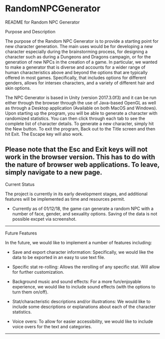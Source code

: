 # RandomNPCGenerator


README for Random NPC Generator




Purpose and Description


The purpose of the Random NPC Generator is to provide a starting point for new character generation. The main uses would be for developing a new character especially during the brainstorming process, for designing a character such as during a Dungeons and Dragons campagin, or for the generation of new NPCs in the creation of a game.  In particular, we wanted to make a generator that is diverse and accounts for a wider range of human characteristics above and beyond the options that are typically offered in most games. Specifically, that includes options for different genders, allows for intersex characters, and a variety of different hair and skin options.

The NPC Generator is based in Unity (version 2017.3.0f3) and it can be run either through the browser through the use of Java-based OpenGL as well as through a Desktop application (Available on both MacOS and Windows). Upon starting up the program,  you will be able to generate a character with randomized statistics. You can then click through each tab to see the complete list of character details. To generate a new character, simply hit the New button. To exit the program, Back out to the Title screen and then hit Exit. The Escape key will also work. 

Please note that the Esc and Exit keys will not work in the browser version. This has to do with the nature of browser web applications. To leave, simply navigate to a new page. 
-------------------------------

Current Status


The project is currently in its early development stages, and additional features will be implemented as time and resources permit.

* Currently as of 01/12/18, the game can generate a random NPC with a number of face, gender, and sexuality options. Saving of the data is not possible excpet via screenshot. 
-------------------------------


Future Features


In the future, we would like to implement a number of features including:

* Save and export character information:
  Specifically, we would like the data to be exported in an easy to use text file.  
  
* Specific stat re-rolling:
  Allows the rerolling of any specific stat. Will allow for further customization.

* Background music and sound effects:
  For a more fun/enjoyable experience, we would like to include sound effects (with the options to turn them on/off).
 
* Stat/characteristic descriptions and/or illustrations:
  We would like to include some descriptions or explanations about each of the character statistics. 
  
* Voice overs:
  To allow for easier accessibility, we would like to include voice overs for the text and categories.
-------------------------------
